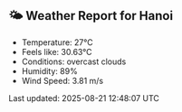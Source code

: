<!-- WEATHER-START -->
## 🌤 Weather Report for Hanoi

- Temperature: 27°C
- Feels like: 30.63°C
- Conditions: overcast clouds
- Humidity: 89%
- Wind Speed: 3.81 m/s

Last updated: 2025-08-21 12:48:07 UTC
<!-- WEATHER-END -->
